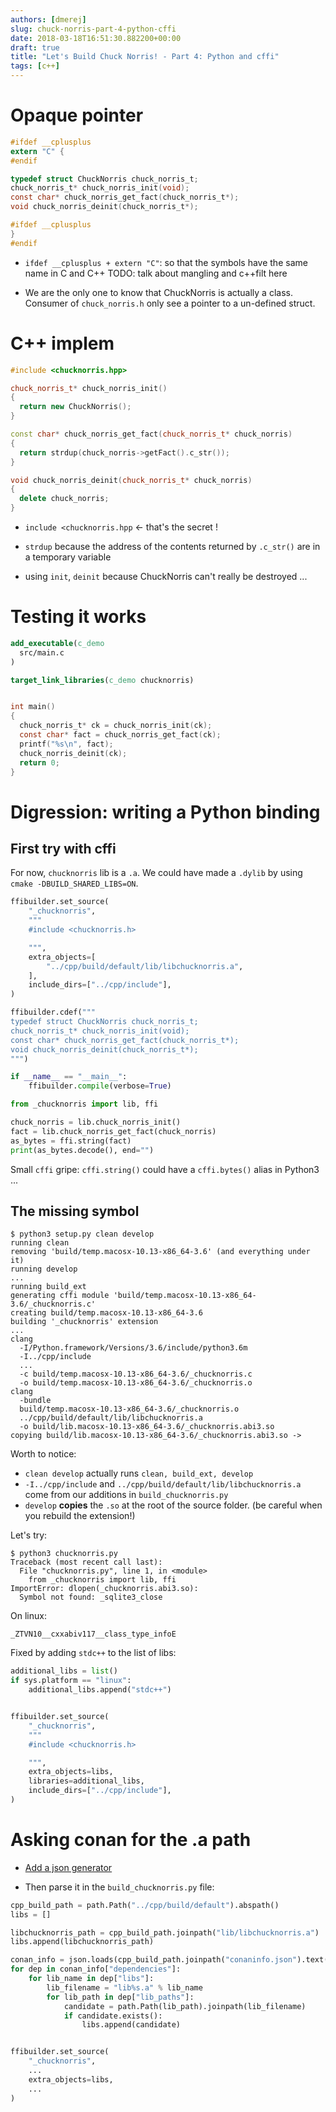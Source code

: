 ```yaml
---
authors: [dmerej]
slug: chuck-norris-part-4-python-cffi
date: 2018-03-18T16:51:30.882200+00:00
draft: true
title: "Let's Build Chuck Norris! - Part 4: Python and cffi"
tags: [c++]
---
```


# Opaque pointer

```c
#ifdef __cplusplus
extern "C" {
#endif

typedef struct ChuckNorris chuck_norris_t;
chuck_norris_t* chuck_norris_init(void);
const char* chuck_norris_get_fact(chuck_norris_t*);
void chuck_norris_deinit(chuck_norris_t*);

#ifdef __cplusplus
}
#endif
```

* `ifdef __cplusplus + extern "C"`: so that the symbols have the same name in C and C++
  TODO: talk about mangling and c++filt here


* We are the only one to know that ChuckNorris is actually a class. Consumer of `chuck_norris.h` only see a pointer to a un-defined struct.


# C++ implem

```cpp
#include <chucknorris.hpp>

chuck_norris_t* chuck_norris_init()
{
  return new ChuckNorris();
}

const char* chuck_norris_get_fact(chuck_norris_t* chuck_norris)
{
  return strdup(chuck_norris->getFact().c_str());
}

void chuck_norris_deinit(chuck_norris_t* chuck_norris)
{
  delete chuck_norris;
}
```

* `include <chucknorris.hpp` <- that's the secret !

* `strdup` because the address of the contents returned by `.c_str()` are
  in a temporary variable


* using `init`, `deinit` because ChuckNorris can't really be destroyed ...


# Testing it works


```cmake
add_executable(c_demo
  src/main.c
)

target_link_libraries(c_demo chucknorris)
```

```c

int main()
{
  chuck_norris_t* ck = chuck_norris_init(ck);
  const char* fact = chuck_norris_get_fact(ck);
  printf("%s\n", fact);
  chuck_norris_deinit(ck);
  return 0;
}
```


# Digression: writing a Python binding


## First try with cffi


For now, `chucknorris` lib is a `.a`. We could have made a `.dylib` by using `cmake -DBUILD_SHARED_LIBS=ON`.


```python
ffibuilder.set_source(
    "_chucknorris",
    """
    #include <chucknorris.h>

    """,
    extra_objects=[
        "../cpp/build/default/lib/libchucknorris.a",
    ],
    include_dirs=["../cpp/include"],
)

ffibuilder.cdef("""
typedef struct ChuckNorris chuck_norris_t;
chuck_norris_t* chuck_norris_init(void);
const char* chuck_norris_get_fact(chuck_norris_t*);
void chuck_norris_deinit(chuck_norris_t*);
""")

if __name__ == "__main__":
    ffibuilder.compile(verbose=True)
```

```python
from _chucknorris import lib, ffi

chuck_norris = lib.chuck_norris_init()
fact = lib.chuck_norris_get_fact(chuck_norris)
as_bytes = ffi.string(fact)
print(as_bytes.decode(), end="")
```

Small `cffi` gripe: `cffi.string()` could have a `cffi.bytes()` alias in Python3 ...


## The missing symbol

```console
$ python3 setup.py clean develop
running clean
removing 'build/temp.macosx-10.13-x86_64-3.6' (and everything under it)
running develop
...
running build_ext
generating cffi module 'build/temp.macosx-10.13-x86_64-3.6/_chucknorris.c'
creating build/temp.macosx-10.13-x86_64-3.6
building '_chucknorris' extension
...
clang
  -I/Python.framework/Versions/3.6/include/python3.6m
  -I../cpp/include
  ...
  -c build/temp.macosx-10.13-x86_64-3.6/_chucknorris.c
  -o build/temp.macosx-10.13-x86_64-3.6/_chucknorris.o
clang
  -bundle
  build/temp.macosx-10.13-x86_64-3.6/_chucknorris.o
  ../cpp/build/default/lib/libchucknorris.a
  -o build/lib.macosx-10.13-x86_64-3.6/_chucknorris.abi3.so
copying build/lib.macosx-10.13-x86_64-3.6/_chucknorris.abi3.so ->
```

Worth to notice:

* `clean develop` actually runs `clean, build_ext, develop`
* `-I../cpp/include` and `../cpp/build/default/lib/libchucknorris.a` come from our additions
  in `build_chucknorris.py`
* `develop` **copies** the `.so` at the root of the source folder. (be careful when you rebuild the extension!)

Let's try:

```console
$ python3 chucknorris.py
Traceback (most recent call last):
  File "chucknorris.py", line 1, in <module>
    from _chucknorris import lib, ffi
ImportError: dlopen(_chucknorris.abi3.so):
  Symbol not found: _sqlite3_close
```

On linux:

```
_ZTVN10__cxxabiv117__class_type_infoE
```

Fixed by adding `stdc++` to the list of libs:

```python
additional_libs = list()
if sys.platform == "linux":
    additional_libs.append("stdc++")


ffibuilder.set_source(
    "_chucknorris",
    """
    #include <chucknorris.h>

    """,
    extra_objects=libs,
    libraries=additional_libs,
    include_dirs=["../cpp/include"],
)
```


# Asking conan for the .a path

* [Add a json generator](https://github.com/conan-io/conan/pull/2515)

* Then parse it in the `build_chucknorris.py` file:

```python
cpp_build_path = path.Path("../cpp/build/default").abspath()
libs = []

libchucknorris_path = cpp_build_path.joinpath("lib/libchucknorris.a")
libs.append(libchucknorris_path)

conan_info = json.loads(cpp_build_path.joinpath("conaninfo.json").text())
for dep in conan_info["dependencies"]:
    for lib_name in dep["libs"]:
        lib_filename = "lib%s.a" % lib_name
        for lib_path in dep["lib_paths"]:
            candidate = path.Path(lib_path).joinpath(lib_filename)
            if candidate.exists():
                libs.append(candidate)


ffibuilder.set_source(
    "_chucknorris",
    ...
    extra_objects=libs,
    ...
)
```
